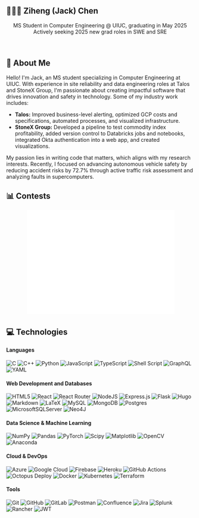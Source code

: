 ## 👨🏻‍💻 Ziheng (Jack) Chen
<p align="center">
MS Student in Computer Engineering @ UIUC, graduating in May 2025 <br>
Actively seeking 2025 new grad roles in SWE and SRE <br><br>
  <a href="https://www.linkedin.com/in/zihengjackchen/" target="_blank"><img alt="" src="https://img.shields.io/badge/LinkedIn-0077B5?style=for-the-badge&logo=linkedin&logoColor=white" style="vertical-align:center" /></a>
  <a href="https://zihengjackchen.com/" target="_blank"><img alt="" src="https://img.shields.io/badge/Portfolio-255E63?style=for-the-badge&logo=About.me&logoColor=white" style="vertical-align:center" /></a>
  <a href="https://leetcode.com/zihengjackchen" target="_blank"><img alt="" src="https://img.shields.io/badge/-LeetCode-FFA116?style=for-the-badge&logo=LeetCode&logoColor=black" style="vertical-align:center" /></a>
  <a href="https://codeforces.com/profile/GodstaffJax" target="_blank"><img alt="" src="https://img.shields.io/badge/Codeforces-445f9d?style=for-the-badge&logo=Codeforces&logoColor=white" style="vertical-align:center" /></a>
</p>

## 💫 About Me
<p>
  Hello! I'm Jack, an MS student specializing in Computer Engineering at UIUC. With experience in site reliability and data engineering roles at Talos and StoneX Group, I'm passionate about creating impactful software that drives innovation and safety in technology.
  Some of my industry work includes:
  <ul>
    <li><strong>Talos:</strong> Improved business-level alerting, optimized GCP costs and specifications, automated processes, and visualized infrastructure.</li>
    <li><strong>StoneX Group:</strong> Developed a pipeline to test commodity index profitability, added version control to Databricks jobs and notebooks, integrated Okta authentication into a web app, and created visualizations.</li>
  </ul>
  My passion lies in writing code that matters, which aligns with my research interests. Recently, I focused on advancing autonomous vehicle safety by reducing accident risks by 72.7% through active traffic risk assessment and analyzing faults in supercomputers.
</p>

## 📊 Contests
<p align="center">
  <a href="https://leetcode.com/zihengjackchen" target="_blank"><img height="273em" alt="" src="https://leetcard.jacoblin.cool/zihengjackchen?theme=nord&font=PT%20Mono&ext=contest" style="vertical-align:center" /></a>
  <a href="https://codeforces.com/profile/GodstaffJax" target="_blank"><img height="280em" alt="" src="https://raw.githubusercontent.com/zihengjackchen/cf-stats/main/output/light_card.svg#gh-dark-mode-only" style="vertical-align:center" /></a>
</p>

## 💻 Technologies
#### Languages
![C](https://img.shields.io/badge/c-%2300599C.svg?style=for-the-badge&logo=c&logoColor=white) 
![C++](https://img.shields.io/badge/c++-%2300599C.svg?style=for-the-badge&logo=c%2B%2B&logoColor=white) 
![Python](https://img.shields.io/badge/python-3670A0?style=for-the-badge&logo=python&logoColor=ffdd54) 
![JavaScript](https://img.shields.io/badge/javascript-%23323330.svg?style=for-the-badge&logo=javascript&logoColor=%23F7DF1E) 
![TypeScript](https://img.shields.io/badge/typescript-%23007ACC.svg?style=for-the-badge&logo=typescript&logoColor=white) 
![Shell Script](https://img.shields.io/badge/shell_script-%23121011.svg?style=for-the-badge&logo=gnu-bash&logoColor=white) 
![GraphQL](https://img.shields.io/badge/-GraphQL-E10098?style=for-the-badge&logo=graphql&logoColor=white)
![YAML](https://img.shields.io/badge/yaml-%23ffffff.svg?style=for-the-badge&logo=yaml&logoColor=151515)
#### Web Development and Databases
![HTML5](https://img.shields.io/badge/html5-%23E34F26.svg?style=for-the-badge&logo=html5&logoColor=white)
![React](https://img.shields.io/badge/react-%2320232a.svg?style=for-the-badge&logo=react&logoColor=%2361DAFB) 
![React Router](https://img.shields.io/badge/React_Router-CA4245?style=for-the-badge&logo=react-router&logoColor=white) 
![NodeJS](https://img.shields.io/badge/node.js-6DA55F?style=for-the-badge&logo=node.js&logoColor=white) 
![Express.js](https://img.shields.io/badge/express.js-%23404d59.svg?style=for-the-badge&logo=express&logoColor=%2361DAFB) 
![Flask](https://img.shields.io/badge/flask-%23000.svg?style=for-the-badge&logo=flask&logoColor=white) 
![Hugo](https://img.shields.io/badge/Hugo-black.svg?style=for-the-badge&logo=Hugo)
![Markdown](https://img.shields.io/badge/markdown-%23000000.svg?style=for-the-badge&logo=markdown&logoColor=white) 
![LaTeX](https://img.shields.io/badge/latex-%23008080.svg?style=for-the-badge&logo=latex&logoColor=white)
![MySQL](https://img.shields.io/badge/mysql-4479A1.svg?style=for-the-badge&logo=mysql&logoColor=white) 
![MongoDB](https://img.shields.io/badge/MongoDB-%234ea94b.svg?style=for-the-badge&logo=mongodb&logoColor=white) 
![Postgres](https://img.shields.io/badge/postgres-%23316192.svg?style=for-the-badge&logo=postgresql&logoColor=white) 
![MicrosoftSQLServer](https://img.shields.io/badge/Microsoft%20SQL%20Server-CC2927?style=for-the-badge&logo=microsoft%20sql%20server&logoColor=white) 
![Neo4J](https://img.shields.io/badge/Neo4j-008CC1?style=for-the-badge&logo=neo4j&logoColor=white)
#### Data Science & Machine Learning
![NumPy](https://img.shields.io/badge/numpy-%23013243.svg?style=for-the-badge&logo=numpy&logoColor=white) 
![Pandas](https://img.shields.io/badge/pandas-%23150458.svg?style=for-the-badge&logo=pandas&logoColor=white) 
![PyTorch](https://img.shields.io/badge/PyTorch-%23EE4C2C.svg?style=for-the-badge&logo=PyTorch&logoColor=white) 
![Scipy](https://img.shields.io/badge/SciPy-%230C55A5.svg?style=for-the-badge&logo=scipy&logoColor=%white) 
![Matplotlib](https://img.shields.io/badge/Matplotlib-%23ffffff.svg?style=for-the-badge&logo=Matplotlib&logoColor=black) 
![OpenCV](https://img.shields.io/badge/opencv-%23white.svg?style=for-the-badge&logo=opencv&logoColor=white) 
![Anaconda](https://img.shields.io/badge/Anaconda-%2344A833.svg?style=for-the-badge&logo=anaconda&logoColor=white)
#### Cloud & DevOps
![Azure](https://img.shields.io/badge/azure-%230072C6.svg?style=for-the-badge&logo=microsoftazure&logoColor=white) 
![Google Cloud](https://img.shields.io/badge/GoogleCloud-%234285F4.svg?style=for-the-badge&logo=google-cloud&logoColor=white) 
![Firebase](https://img.shields.io/badge/firebase-%23039BE5.svg?style=for-the-badge&logo=firebase) 
![Heroku](https://img.shields.io/badge/heroku-%23430098.svg?style=for-the-badge&logo=heroku&logoColor=white) 
![GitHub Actions](https://img.shields.io/badge/github%20actions-%232671E5.svg?style=for-the-badge&logo=githubactions&logoColor=white) 
![Octopus Deploy](https://img.shields.io/badge/octopus%20deploy-0D80D8?style=for-the-badge&logo=octopusdeploy&logoColor=white) 
![Docker](https://img.shields.io/badge/docker-%230db7ed.svg?style=for-the-badge&logo=docker&logoColor=white) 
![Kubernetes](https://img.shields.io/badge/kubernetes-%23326ce5.svg?style=for-the-badge&logo=kubernetes&logoColor=white) 
![Terraform](https://img.shields.io/badge/terraform-%235835CC.svg?style=for-the-badge&logo=terraform&logoColor=white)
#### Tools
![Git](https://img.shields.io/badge/git-%23F05033.svg?style=for-the-badge&logo=git&logoColor=white) 
![GitHub](https://img.shields.io/badge/github-%23121011.svg?style=for-the-badge&logo=github&logoColor=white) 
![GitLab](https://img.shields.io/badge/gitlab-%23181717.svg?style=for-the-badge&logo=gitlab&logoColor=white) 
![Postman](https://img.shields.io/badge/Postman-FF6C37?style=for-the-badge&logo=postman&logoColor=white) 
![Confluence](https://img.shields.io/badge/confluence-%23172BF4.svg?style=for-the-badge&logo=confluence&logoColor=white) 
![Jira](https://img.shields.io/badge/jira-%230A0FFF.svg?style=for-the-badge&logo=jira&logoColor=white) 
![Splunk](https://img.shields.io/badge/splunk-%23000000.svg?style=for-the-badge&logo=splunk&logoColor=white) 
![Rancher](https://img.shields.io/badge/rancher-%230075A8.svg?style=for-the-badge&logo=rancher&logoColor=white) 
![JWT](https://img.shields.io/badge/JWT-black?style=for-the-badge&logo=JSON%20web%20tokens)
